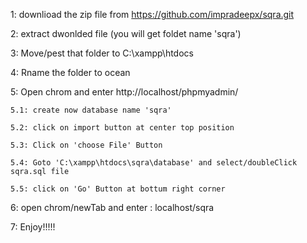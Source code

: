 1: downlioad the zip file from https://github.com/impradeepx/sqra.git

2: extract dwonlded file (you will get foldet name 'sqra')

3: Move/pest that folder to C:\xampp\htdocs

4: Rname the folder to ocean

5: Open chrom and enter http://localhost/phpmyadmin/

	5.1: create now database name 'sqra'
	
	5.2: click on import button at center top position
	
	5.3: Click on 'choose File' Button
	
	5.4: Goto 'C:\xampp\htdocs\sqra\database' and select/doubleClick sqra.sql file
	
	5.5: click on 'Go' Button at bottum right corner
	

6: open chrom/newTab and enter : localhost/sqra

7: Enjoy!!!!! 
